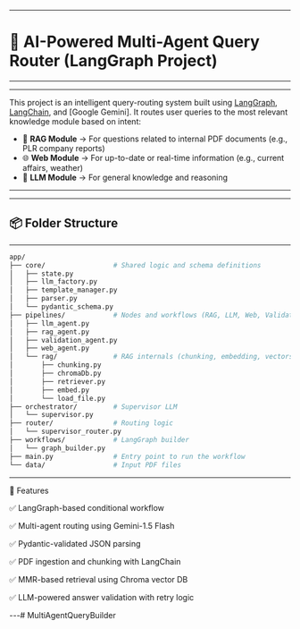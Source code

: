 
---
# 🧠 AI-Powered Multi-Agent Query Router (LangGraph Project)
---
---
This project is an intelligent query-routing system built using [LangGraph](https://python.langchain.com/docs/langgraph/), [LangChain](https://www.langchain.com/), and [Google Gemini]. It routes user queries to the most relevant knowledge module based on intent: 

- 📄 **RAG Module** → For questions related to internal PDF documents (e.g., PLR company reports)
- 🌐 **Web Module** → For up-to-date or real-time information (e.g., current affairs, weather)
- 🤖 **LLM Module** → For general knowledge and reasoning
---
---
## 📦 Folder Structure
---
```bash
app/
├── core/                 # Shared logic and schema definitions
│   ├── state.py
│   ├── llm_factory.py
│   ├── template_manager.py
│   ├── parser.py
│   └── pydantic_schema.py
├── pipelines/            # Nodes and workflows (RAG, LLM, Web, Validation)
│   ├── llm_agent.py
│   ├── rag_agent.py
│   ├── validation_agent.py
│   ├── web_agent.py
│   └── rag/              # RAG internals (chunking, embedding, vectorstore)
│       ├── chunking.py
│       ├── chromaDb.py
│       ├── retriever.py
│       ├── embed.py
│       └── load_file.py
├── orchestrator/         # Supervisor LLM
│   └── supervisor.py
├── router/               # Routing logic
│   └── supervisor_router.py
├── workflows/            # LangGraph builder
│   └── graph_builder.py
├── main.py               # Entry point to run the workflow
└── data/                 # Input PDF files
```
---
🚀 Features

✅ LangGraph-based conditional workflow

✅ Multi-agent routing using Gemini-1.5 Flash

✅ Pydantic-validated JSON parsing

✅ PDF ingestion and chunking with LangChain

✅ MMR-based retrieval using Chroma vector DB

✅ LLM-powered answer validation with retry logic

---#   M u l t i A g e n t Q u e r y B u i l d e r  
 